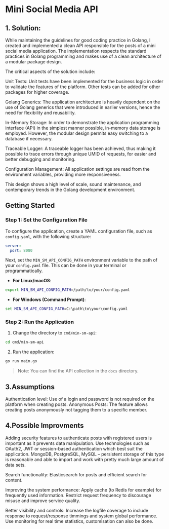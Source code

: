 # Mini Social Media API

## 1. Solution:
While maintaining the guidelines for good coding practice in Golang, I created and implemented a clean API responsible for the posts of a mini social media application. The implementation respects the standard practices in Golang programming and makes use of a clean architecture of a modular package design.

The critical aspects of the solution include:

Unit Tests: Unit tests have been implemented for the business logic in order to validate the features of the platform. Other tests can be added for other packages for higher coverage.

Golang Generics: The application architecture is heavily dependent on the use of Golang generics that were introduced in earlier versions, hence the need for flexibility and reusability.

In-Memory Storage: In order to demonstrate the application programming interface (API) in the simplest manner possible, in-memory data storage is employed. However, the modular design permits easy switching to a database if necessary.

Traceable Logger: A traceable logger has been achieved, thus making it possible to trace errors through unique UMID of requests, for easier and better debugging and monitoring.

Configuration Management: All application settings are read from the environment variables, providing more responsiveness.

This design shows a high level of scale, sound maintenance, and contemporary trends in the Golang development environment.


## Getting Started

### Step 1: Set the Configuration File

To configure the application, create a YAML configuration file, such as `config.yaml`, with the following structure:

```yaml
server:
  port: 8080
```

Next, set the `MIN_SM_API_CONFIG_PATH` environment variable to the path of your `config.yaml` file. This can be done in your terminal or programmatically.

- **For Linux/macOS**:
```bash
export MIN_SM_API_CONFIG_PATH=/path/to/your/config.yaml
```

- **For Windows (Command Prompt)**:
```cmd
set MIN_SM_API_CONFIG_PATH=C:\path\to\your\config.yaml
```

### Step 2: Run the Application

1. Change the directory to `cmd/min-sm-api`:

```bash
cd cmd/min-sm-api
```

2. Run the application:

```bash
go run main.go
```

> Note: You can find the API collection in the `docs` directory.

## 3.Assumptions
Authentication level: Use of a login and password is not required on the platform when creating posts.
Anonymous Posts: The feature allows creating posts anonymously not tagging them to a specific member.

## 4.Possible Improvments

Adding security features to authenticate posts with registered users is important as it prevents data manipulation.
Use technologies such as OAuth2, JWT or session-based authentication which best suit the application.
MongoDB, PostgreSQL, MySQL – persistent storage of this type is reasonable and able to import and work with pretty much large amount of data sets.


 Search functionality: Elasticsearch for posts and efficient search for content.

Improving the system performance: Apply cache (to Redis for example) for frequently used information. Restrict request frequency to discourage misuse and improve service quality.

Better visibility and controls: Increase the logfile coverage to include response to request/response timmings and system global performance. Use monitoring  for real time statistics, customisation can also be done.
